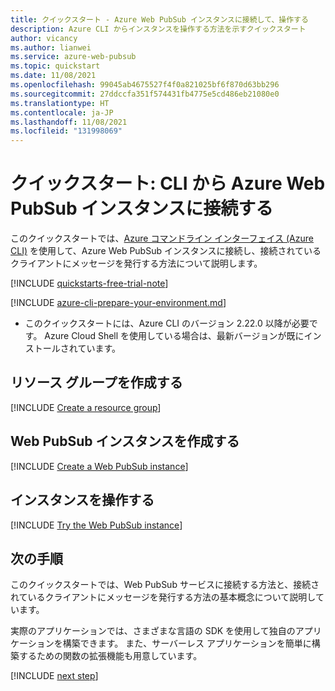 ```yaml
---
title: クイックスタート - Azure Web PubSub インスタンスに接続して、操作する
description: Azure CLI からインスタンスを操作する方法を示すクイックスタート
author: vicancy
ms.author: lianwei
ms.service: azure-web-pubsub
ms.topic: quickstart
ms.date: 11/08/2021
ms.openlocfilehash: 99045ab4675527f4f0a821025bf6f870d63bb296
ms.sourcegitcommit: 27ddccfa351f574431fb4775e5cd486eb21080e0
ms.translationtype: HT
ms.contentlocale: ja-JP
ms.lasthandoff: 11/08/2021
ms.locfileid: "131998069"
---
```

# <a name="quickstart-connect-to-the-azure-web-pubsub-instance-from-cli"></a>クイックスタート: CLI から Azure Web PubSub インスタンスに接続する

このクイックスタートでは、[Azure コマンドライン インターフェイス (Azure CLI)](/cli/azure) を使用して、Azure Web PubSub インスタンスに接続し、接続されているクライアントにメッセージを発行する方法について説明します。

[!INCLUDE [quickstarts-free-trial-note](../../includes/quickstarts-free-trial-note.md)]

[!INCLUDE [azure-cli-prepare-your-environment.md](../../includes/azure-cli-prepare-your-environment.md)]

- このクイックスタートには、Azure CLI のバージョン 2.22.0 以降が必要です。 Azure Cloud Shell を使用している場合は、最新バージョンが既にインストールされています。

## <a name="create-a-resource-group"></a>リソース グループを作成する

[!INCLUDE [Create a resource group](includes/cli-rg-creation.md)]

## <a name="create-a-web-pubsub-instance"></a>Web PubSub インスタンスを作成する

[!INCLUDE [Create a Web PubSub instance](includes/cli-awps-creation.md)]

## <a name="play-with-the-instance"></a>インスタンスを操作する

[!INCLUDE [Try the Web PubSub instance](includes/cli-awps-client.md)]

## <a name="next-steps"></a>次の手順

このクイックスタートでは、Web PubSub サービスに接続する方法と、接続されているクライアントにメッセージを発行する方法の基本概念について説明しています。

実際のアプリケーションでは、さまざまな言語の SDK を使用して独自のアプリケーションを構築できます。 また、サーバーレス アプリケーションを簡単に構築するための関数の拡張機能も用意しています。

[!INCLUDE [next step](includes/include-next-step.md)]
